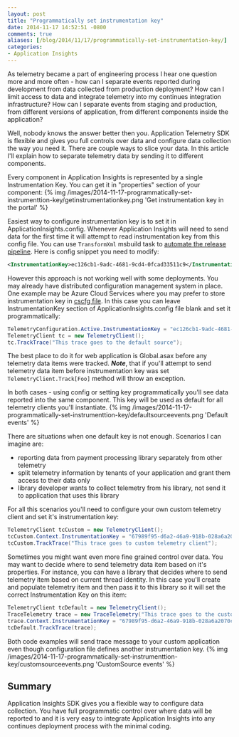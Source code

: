 ```yaml
---
layout: post
title: "Programmatically set instrumentation key"
date: 2014-11-17 14:52:51 -0800
comments: true
aliases: [/blog/2014/11/17/programmatically-set-instrumentation-key/]
categories: 
- Application Insights
---
```

As telemetry became a part of engineering process I hear one question more and more often - how can I separate events reported during development from data collected from production deployment? How can I limit access to data and integrate telemetry into my continues integration infrastructure? How can I separate events from staging and production, from different versions of application, from different components inside the application? 

Well, nobody knows the answer better then you. Application Telemetry SDK is flexible and gives you full controls over data and configure data collection the way you need it. There are couple ways to slice your data. In this article I'll explain how to separate telemetry data by sending it to different components. 

Every component in Application Insights is represented by a single Instrumentation Key. You can get it in "properties" section of your component:
{% img /images/2014-11-17-programmatically-set-instrumenttion-key/getinstrumentationkey.png 'Get instrumentation key in the portal' %}

Easiest way to configure instrumentation key is to set it in ApplicationInsights.config. Whenever Application Insights will need to send data for the first time it will attempt to read instrumentation key from this config file. You can use ```TransformXml``` msbuild task to [automate the release pipeline](http://msdn.microsoft.com/en-us/library/dn449951.aspx). Here is config snippet you need to modify: 
``` xml
<InstrumentationKey>ec126cb1-9adc-4681-9cd4-0fcad33511c9</InstrumentationKey>
```
However this approach is not working well with some deployments. You may already have distributed configuration management system in place. One example may be Azure Cloud Services where you may prefer to store instrumentation key in [cscfg file](http://azure.microsoft.com/en-us/documentation/articles/cloud-services-how-to-configure/). In this case you can leave InstrumentationKey section of ApplicationInsights.config file blank and set it programmatically:
``` csharp
TelemetryConfiguration.Active.InstrumentationKey = "ec126cb1-9adc-4681-9cd4-0fcad33511c9";
TelemetryClient tc = new TelemetryClient();
tc.TrackTrace("This trace goes to the default source");
```
The best place to do it for web application is Global.asax before any telemetry data items were tracked. ***Note***, that if you'll attempt to send telemetry data item before instrumentation key was set ```TelemetryClient.Track[Foo]``` method will throw an exception.

In both cases - using config or setting key programmatically you'll see data reported into the same component. This key will be used as default for all telemetry clients you'll instantiate.
{% img /images/2014-11-17-programmatically-set-instrumenttion-key/defaultsourceevents.png 'Default events' %}

There are situations when one default key is not enough. Scenarios I can imagine are:

- reporting data from payment processing library separately from other telemetry
- split telemetry information by tenants of your application and grant them access to their data only
- library developer wants to collect telemetry from his library, not send it to application that uses this library

For all this scenarios you'll need to configure your own custom telemetry client and set it's instrumentation key:
``` csharp
TelemetryClient tcCustom = new TelemetryClient();
tcCustom.Context.InstrumentationKey = "67989f95-d6a2-46a9-918b-028a6a2070c1";
tcCustom.TrackTrace("This trace goes to custom telemetry client");
```
Sometimes you might want even more fine grained control over data. You may want to decide where to send telemetry data item based on it's properties. For instance, you can have a library that decides where to send telemetry item based on current thread identity. In this case you'll create and populate telemetry item and then pass it to this library so it will set the correct Instrumentation Key on this item:
``` csharp
TelemetryClient tcDefault = new TelemetryClient();
TraceTelemetry trace = new TraceTelemetry("This trace goes to the custom source");
trace.Context.InstrumentationKey = "67989f95-d6a2-46a9-918b-028a6a2070c1";
tcDefault.TrackTrace(trace);

```
Both code examples will send trace message to your custom application even though configuration file defines another instrumentation key.
{% img /images/2014-11-17-programmatically-set-instrumenttion-key/customsourceevents.png 'CustomSource events' %}

Summary
-------
Application Insights SDK gives you a flexible way to configure data collection. You have full programmatic control over where data will be reported to and it is very easy to integrate Application Insights into any continues deployment process with the minimal coding.